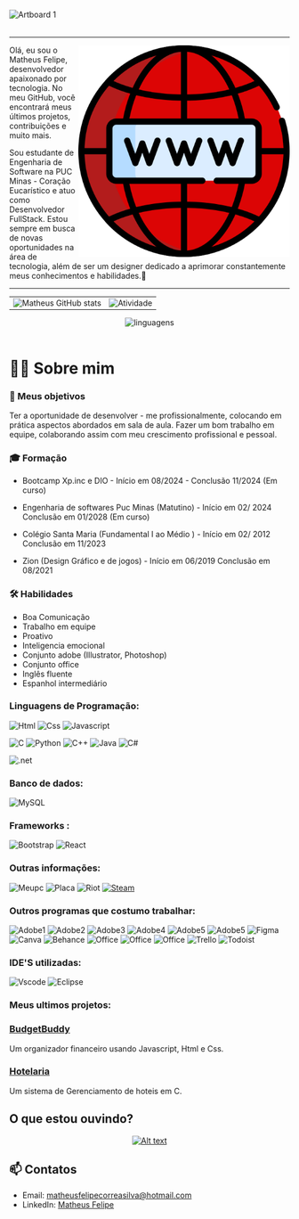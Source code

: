 ######


![Artboard 1](https://github.com/MatheusFelipeCorrea/MatheusFelipeCorrea/assets/160637977/2970daeb-5672-447a-87b2-91fb1ba3a306)



######

----

<img align="right" height="380" src="https://github.com/MatheusFelipeCorrea/MatheusFelipeCorrea/blob/main/www.png?raw=true">

<p>Olá, eu sou o Matheus Felipe, desenvolvedor apaixonado por tecnologia. No meu GitHub, você encontrará meus últimos projetos, contribuições e muito mais.

Sou estudante de Engenharia de Software na PUC Minas - Coração Eucarístico e atuo como Desenvolvedor FullStack. Estou sempre em busca de novas oportunidades na área de tecnologia, além de ser um designer dedicado a aprimorar constantemente meus conhecimentos e habilidades.👋 <p>

----


<table>
  <tr>
    <td><img src="https://github-readme-stats.vercel.app/api?username=MatheusFelipeCorrea&show_icons=true&theme=radical" alt="Matheus GitHub stats"></td>
    <td><img src="https://github-profile-summary-cards.vercel.app/api/cards/profile-details?username=MatheusFelipeCorrea&theme=radical" alt="Atividade"></td>
  </tr>
</table>

<div align="center">
  <img src="https://github-readme-stats.vercel.app/api/top-langs/?username=MatheusFelipeCorrea&theme=radical" alt="linguagens">
</div>


<br>

# 🙋‍♂️ Sobre mim 

### **🔎 Meus objetivos**

<p> Ter a oportunidade de desenvolver - me profissionalmente, colocando em prática aspectos abordados em sala de aula. Fazer um bom trabalho em equipe, colaborando assim com meu crescimento profissional e pessoal.<p>

### **🎓 Formação**

-  Bootcamp Xp.inc e DIO  -   Início em 08/2024 - Conclusão 11/2024 (Em curso)
-  Engenharia de softwares Puc Minas (Matutino) -   Início em 02/ 2024 Conclusão em 01/2028 (Em curso)

-  Colégio Santa Maria (Fundamental I ao Médio ) -   Início em 02/ 2012 Conclusão em 11/2023

- Zion (Design Gráfico e de jogos) -   Início em 06/2019 Conclusão em 08/2021 
 
### **🛠️ Habilidades**

- Boa Comunicação                          
- Trabalho em equipe
- Proativo
- Inteligencia emocional
- Conjunto adobe (Illustrator, Photoshop)
- Conjunto office
- Inglês fluente
- Espanhol intermediário



### **Linguagens de Programação:**


![Html](https://img.shields.io/badge/HTML5-5e0707?style=for-the-badge&logo=html5&logoColor=white) ![Css](https://img.shields.io/badge/CSS3-5e0707?style=for-the-badge&logo=css3&logoColor=white) ![Javascript](https://img.shields.io/badge/JavaScript-5e0707?style=for-the-badge&logo=javascript&logoColor=white)

 ![C](https://img.shields.io/badge/C-5e0707?style=for-the-badge&logo=c&logoColor=white) ![Python](https://img.shields.io/badge/Python-5e0707?style=for-the-badge&logo=python&logoColor=white) ![C++](https://img.shields.io/badge/C%2B%2B-5e0707?style=for-the-badge&logo=c%2B%2B&logoColor=white) ![Java](https://img.shields.io/badge/Java-5e0707?style=for-the-badge&logo=openjdk&logoColor=white) ![C#](	https://img.shields.io/badge/C%23-5e0707?style=for-the-badge&logo=c-sharp&logoColor=white)

 ![.net](https://img.shields.io/badge/.NET-5e0707?style=for-the-badge&logo=.net&logoColor=white)

### **Banco de dados:**
![MySQL](https://img.shields.io/badge/-MySQL-5e0707?style=for-the-badge&logo=mysql&logoColor=white)
### **Frameworks :**
![Bootstrap](https://img.shields.io/badge/Bootstrap-5e0707?style=for-the-badge&logo=bootstrap&logoColor=white)  ![React](https://img.shields.io/badge/React-5e0707?style=for-the-badge&logo=react&logoColor=61DAFB)

### **Outras informações:**
![Meupc](https://img.shields.io/badge/Windows-ASUS_VivoBook-5e0707?style=for-the-badge&logo=windows&logoColor=white) ![Placa](https://img.shields.io/badge/Intel-Core_i5_10th-5e0707?style=for-the-badge&logo=intel&logoColor=white) ![Riot](https://img.shields.io/badge/Riot_Games-5e0707?style=for-the-badge&logo=riot-games&logoColor=white) [![Steam](https://img.shields.io/badge/Steam-5e0707?style=for-the-badge&logo=steam&logoColor=white)](https://steamcommunity.com/profiles/76561198433471139/)



### **Outros programas que costumo trabalhar:**

![Adobe1](https://img.shields.io/badge/Adobe%20after%20affects-5e0707?style=for-the-badge&logo=Adobe%20after%20effects&logoColor=white) ![Adobe2](https://img.shields.io/badge/Adobe%20Illustrator-5e0707?style=for-the-badge&logo=adobe%20illustrator&logoColor=white)
![Adobe3](https://img.shields.io/badge/Adobe%20Creative%20Cloud-5e0707?style=for-the-badge&logo=Adobe%20Creative%20Cloud&logoColor=white) ![Adobe4](https://img.shields.io/badge/Adobe%20InDesign-5e0707?style=for-the-badge&logo=Adobe%20InDesign&logoColor=white) ![Adobe5](https://img.shields.io/badge/Adobe%20Photoshop-5e0707?style=for-the-badge&logo=Adobe%20Photoshop&logoColor=white) ![Adobe5](https://img.shields.io/badge/Adobe%20XD-5e0707?style=for-the-badge&logo=Adobe%20XD&logoColor=white) ![Figma](https://img.shields.io/badge/Figma-5e0707?style=for-the-badge&logo=figma&logoColor=white) ![Canva](https://img.shields.io/badge/Canva-5e0707?&style=for-the-badge&logo=Canva&logoColor=white) ![Behance](https://img.shields.io/badge/Behance-5e0707?style=for-the-badge&logo=behance&logoColor=white) 
![Office](https://img.shields.io/badge/Microsoft_Excel-5e0707?style=for-the-badge&logo=microsoft-excel&logoColor=white) ![Office](https://img.shields.io/badge/Microsoft_Office-5e0707?style=for-the-badge&logo=microsoft-office&logoColor=white) ![Office](https://img.shields.io/badge/Microsoft_Word-5e0707?style=for-the-badge&logo=microsoft-word&logoColor=white) ![Trello](https://img.shields.io/badge/Trello-5e0707?style=for-the-badge&logo=trello&logoColor=white) ![Todoist](https://img.shields.io/badge/Todoist-5e0707?style=for-the-badge&logo=todoist&logoColor=white)

### **IDE'S utilizadas:**

![Vscode](https://img.shields.io/badge/Visual_Studio_Code-5e0707?style=for-the-badge&logo=visual%20studio%20code&logoColor=white)  ![Eclipse](https://img.shields.io/badge/Eclipse-5e0707?style=for-the-badge&logo=eclipse&logoColor=white) 


### **Meus ultimos projetos:**

### [BudgetBuddy](https://github.com/MatheusFelipeCorrea/BudgetBuddy)
Um organizador financeiro usando Javascript, Html e Css.

### [Hotelaria](https://github.com/MatheusFelipeCorrea/Hotelaria)
Um sistema de Gerenciamento de hoteis em C.



## O que estou ouvindo?

<div align="center">
  <a href="https://github.com/JamesCastagnetto/spotify-recently-played-readme">
    <img src="https://spotify-recently-played-readme.vercel.app/api?user=215h3r56ko57uurfbpdo46loy" alt="Alt text">
  </a>
</div>


## 📫 Contatos

- Email: [matheusfelipecorreasilva@hotmail.com](mailto:matheusfelipecorreasilva@hotmail.com)
- LinkedIn: [Matheus Felipe](https://www.linkedin.com/in/matheus-felipe-correa-29b262265/)
